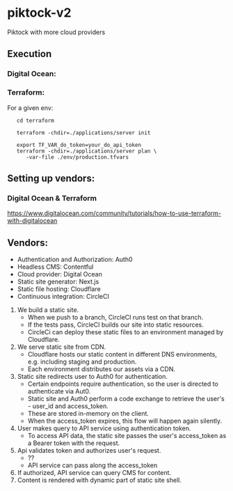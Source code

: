 # piktock-v2
Piktock with more cloud providers

## Execution
### Digital Ocean:

### Terraform:

For a given env:
```
   cd terraform

   terraform -chdir=./applications/server init

   export TF_VAR_do_token=your_do_api_token
   terraform -chdir=./applications/server plan \
      -var-file ./env/production.tfvars
```

## Setting up vendors:
### Digital Ocean & Terraform
https://www.digitalocean.com/community/tutorials/how-to-use-terraform-with-digitalocean


## Vendors:
- Authentication and Authorization: Auth0
- Headless CMS: Contentful
- Cloud provider: Digital Ocean
- Static site generator: Next.js
- Static file hosting: Cloudflare
- Continuous integration: CircleCI

1. We build a static site.
    - When we push to a branch, CircleCI runs test on that branch.
    - If the tests pass, CircleCI builds our site into static resources.
    - CircleCi can deploy these static files to an environment managed by Cloudflare.
2. We serve static site from CDN.
    - Cloudflare hosts our static content in different DNS environments, e.g. including staging and production.
    - Each environment distributes our assets via a CDN.
3. Static site redirects user to Auth0 for authentication.
    - Certain endpoints require authentication, so the user is directed to authenticate via Aut0.
    - Static site and Auth0 perform a code exchange to retrieve the user's - user_id and access_token.
    - These are stored in-memory on the client.
    - When the access_token expires, this flow will happen again silently.
4. User makes query to API service using authentication token.
    - To access API data, the static site passes the user's access_token as a Bearer token with the request.
5. Api validates token and authorizes user's request.
    - ??
    - API service can pass along the access_token
6. If authorized, API service can query CMS for content.
7. Content is rendered with dynamic part of static site shell.
